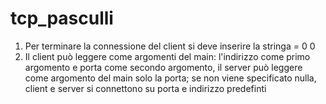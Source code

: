 # tcp_pasculli
1. Per terminare la connessione del client si deve inserire la stringa = 0 0 
2. Il client può leggere come argomenti del main: l'indirizzo come primo argomento e porta come secondo argomento, il server può leggere come argomento del main solo la porta; se non viene specificato nulla, client e server si connettono su porta e indirizzo predefinti
